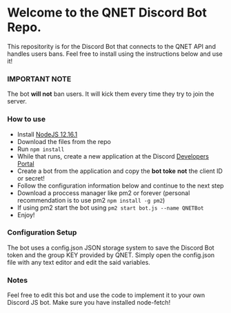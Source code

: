 # Welcome to the QNET Discord Bot Repo.

This repositority is for the Discord Bot that connects to the QNET API and handles users bans. Feel free to install using the instructions below and use it!


### IMPORTANT NOTE

The bot **will not** ban users. It will kick them every time they try to join the server. 

### How to use

- Install [NodeJS 12.16.1](https://nodejs.org/en/download/)
- Download the files from the repo
- Run `npm install`
- While that runs, create a new application at the Discord [Developers Portal](https://discordapp.com/developers/applications)
- Create a bot from the application and copy the **bot toke** __not__ the client ID or secret!
- Follow the configuration information below and continue to the next step
- Download a proccess manager like pm2 or forever (personal recommendation is to use pm2 `npm install -g pm2`)
- If using pm2 start the bot using `pm2 start bot.js --name QNETBot` 
- Enjoy!

### Configuration Setup

The bot uses a config.json JSON storage system to save the Discord Bot token and the group KEY provided by QNET.
Simply open the config.json file with any text editor and edit the said variables. 


### Notes

Feel free to edit this bot and use the code to implement it to your own Discord JS bot. Make sure you have installed node-fetch!
